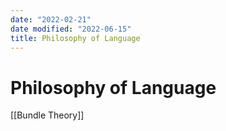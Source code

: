 ```yaml
---
date: "2022-02-21"
date modified: "2022-06-15"
title: Philosophy of Language
---
```


# Philosophy of Language
[[Bundle Theory]]
